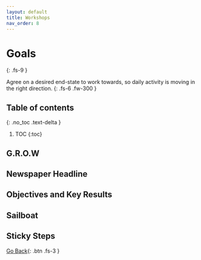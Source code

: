 ```yaml
---
layout: default
title: Workshops
nav_order: 8
---
```


# Goals
{: .fs-9 }

Agree on a desired end-state to work towards, so daily activity is moving in the right direction.
{: .fs-6 .fw-300 }


## Table of contents
{: .no_toc .text-delta }

1. TOC
{:toc}

## G.R.O.W
## Newspaper Headline
## Objectives and Key Results
## Sailboat
## Sticky Steps

[Go Back](https://iamjackreed.github.io/psm/docs/workshops/){: .btn .fs-3 }
